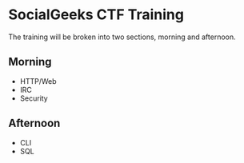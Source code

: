 # SocialGeeks CTF Training

The training will be broken into two sections, morning and afternoon.  

## Morning
* HTTP/Web  
* IRC  
* Security 

## Afternoon 
* CLI  
* SQL  

